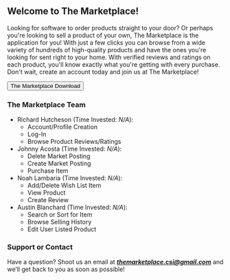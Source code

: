 ## Welcome to The Marketplace!

Looking for software to order products straight to your door? Or perhaps you're looking to sell a product of your own, The Marketplace is the application for you! With just a few clicks you can browse from a wide variety of hundreds of high-quality products and have the ones you're looking for sent right to your home. With verified reviews and ratings on each product, you'll know exactly what you're getting with every purchase. Don't wait, create an account today and join us at The Marketplace!

<!-- <button name="button" onclick="https://richard-hutch.github.io/Marketplace-System/test_photo.jpg"> **The Marketplace Download**</button> 
<form method="get" action="https://richard-hutch.github.io/Marketplace-System/test_photo.jpg">
   <button type="submit">The Marketplace Download</button>
</form> -->

<a href="https://richard-hutch.github.io/Marketplace-System/test_photo.jpg" download="test_photo"> 
<button type="button">The Marketplace Download</button> 
</a> 

### The Marketplace Team

- Richard Hutcheson (Time Invested: *N/A*):
  - Account/Profile Creation
  - Log-In
  - Browse Product Reviews/Ratings
- Johnny Acosta (Time Invested: *N/A*):
  - Delete Market Posting
  - Create Market Posting
  - Purchase Item
- Noah Lambaria (Time Invested: *N/A*):
  - Add/Delete Wish List Item
  - View Product
  - Create Review
- Austin Blanchard (Time Invested: *N/A*):
  - Search or Sort for Item
  - Browse Selling History
  - Edit User Listed Product

### Support or Contact

Have a question? Shoot us an email at ***themarketplace.csi@gmail.com*** and we’ll get back to you as soon as possible!
